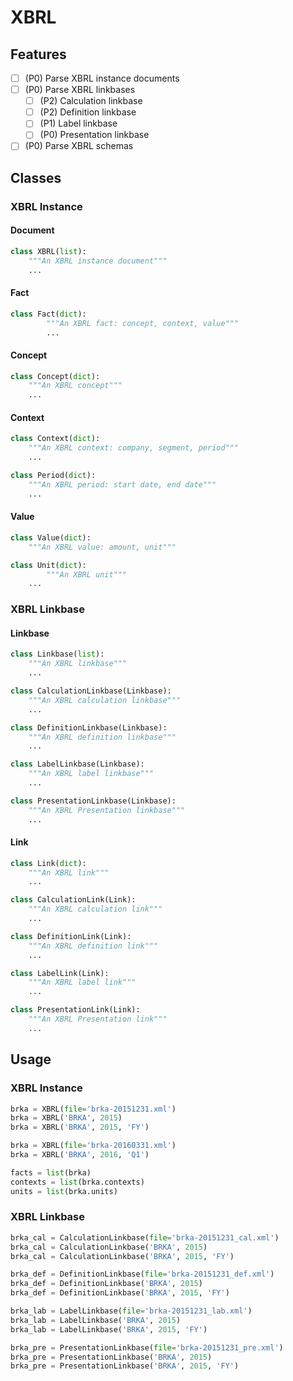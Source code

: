 XBRL
===

Features
---

- [ ] (P0) Parse XBRL instance documents
- [ ] (P0) Parse XBRL linkbases
  - [ ] (P2) Calculation linkbase
  - [ ] (P2) Definition linkbase
  - [ ] (P1) Label linkbase
  - [ ] (P0) Presentation linkbase
- [ ] (P0) Parse XBRL schemas

Classes
---

### XBRL Instance

#### Document

```python
class XBRL(list):
    """An XBRL instance document"""
    ...
```

#### Fact

```python
class Fact(dict):
		"""An XBRL fact: concept, context, value"""
		...
```

#### Concept

```python
class Concept(dict):
  	"""An XBRL concept"""
    ...
```

#### Context

```python
class Context(dict):
  	"""An XBRL context: company, segment, period"""
    ...
```

```python
class Period(dict):
    """An XBRL period: start date, end date"""
    ...
```

#### Value

```python
class Value(dict):
  	"""An XBRL value: amount, unit"""
```

```python
class Unit(dict):
		"""An XBRL unit"""
    ...
```

### XBRL Linkbase

#### Linkbase

```python
class Linkbase(list):
    """An XBRL linkbase"""
    ...
```

```python
class CalculationLinkbase(Linkbase):
    """An XBRL calculation linkbase"""
    ...
```

```python
class DefinitionLinkbase(Linkbase):
    """An XBRL definition linkbase"""
    ...
```

```python
class LabelLinkbase(Linkbase):
    """An XBRL label linkbase"""
    ...
```

```python
class PresentationLinkbase(Linkbase):
    """An XBRL Presentation linkbase"""
    ...
```

#### Link

```python
class Link(dict):
    """An XBRL link"""
    ...
```

```python
class CalculationLink(Link):
    """An XBRL calculation link"""
    ...
```

```python
class DefinitionLink(Link):
    """An XBRL definition link"""
    ...
```

```python
class LabelLink(Link):
    """An XBRL label link"""
    ...
```

```python
class PresentationLink(Link):
    """An XBRL Presentation link"""
    ...
```

Usage
---

### XBRL Instance

```python
brka = XBRL(file='brka-20151231.xml')
brka = XBRL('BRKA', 2015)
brka = XBRL('BRKA', 2015, 'FY')
```

```python
brka = XBRL(file='brka-20160331.xml')
brka = XBRL('BRKA', 2016, 'Q1')
```

```python
facts = list(brka)
contexts = list(brka.contexts)
units = list(brka.units)
```

### XBRL Linkbase

```python
brka_cal = CalculationLinkbase(file='brka-20151231_cal.xml')
brka_cal = CalculationLinkbase('BRKA', 2015)
brka_cal = CalculationLinkbase('BRKA', 2015, 'FY')
```

```python
brka_def = DefinitionLinkbase(file='brka-20151231_def.xml')
brka_def = DefinitionLinkbase('BRKA', 2015)
brka_def = DefinitionLinkbase('BRKA', 2015, 'FY')
```

```python
brka_lab = LabelLinkbase(file='brka-20151231_lab.xml')
brka_lab = LabelLinkbase('BRKA', 2015)
brka_lab = LabelLinkbase('BRKA', 2015, 'FY')
```

```python
brka_pre = PresentationLinkbase(file='brka-20151231_pre.xml')
brka_pre = PresentationLinkbase('BRKA', 2015)
brka_pre = PresentationLinkbase('BRKA', 2015, 'FY')
```



